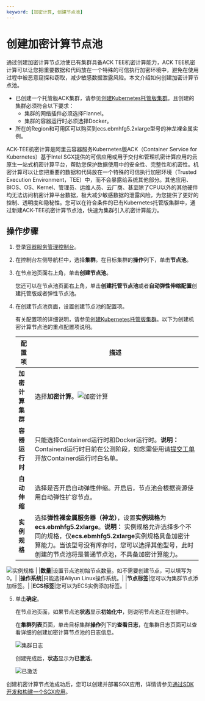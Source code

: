 ```yaml
---
keyword: [加密计算, 创建节点池]
---
```


# 创建加密计算节点池

通过创建加密计算节点池使已有集群具备ACK TEE机密计算能力，ACK TEE机密计算可以让您把重要数据和代码放在一个特殊的可信执行加密环境中，避免在使用过程中被恶意窥探和窃取，减少敏感数据泄露风险。本文介绍如何创建加密计算节点池。

-   已创建一个托管版ACK集群，请参见[创建Kubernetes托管版集群](/intl.zh-CN/Kubernetes集群用户指南/集群管理/创建集群/创建Kubernetes托管版集群.md)。且创建的集群必须符合以下要求：
    -   集群的网络插件必须选择Flannel。
    -   集群的容器运行时必须选择Docker。
-   所在的Region和可用区可以购买到ecs.ebmhfg5.2xlarge型号的神龙裸金属实例。

ACK-TEE机密计算是阿里云容器服务Kubernetes版ACK（Container Service for Kubernetes）基于Intel SGX提供的可信应用或用于交付和管理机密计算应用的云原生一站式机密计算平台，帮助您保护数据使用中的安全性、完整性和机密性。机密计算可以让您把重要的数据和代码放在一个特殊的可信执行加密环境（Trusted Execution Environment，TEE）中，而不会暴露给系统其他部分。其他应用、BIOS、OS、Kernel、管理员、运维人员、云厂商、甚至除了CPU以外的其他硬件均无法访问机密计算平台数据，极大减少敏感数据的泄露风险，为您提供了更好的控制、透明度和隐秘性。您可以在符合条件的已有Kubernetes托管版集群中，通过新建ACK-TEE机密计算节点池，快速为集群引入机密计算能力。

## 操作步骤

1.  登录[容器服务管理控制台](https://cs.console.aliyun.com)。

2.  在控制台左侧导航栏中，选择**集群**。在目标集群的**操作**列下，单击**节点池**。

3.  在节点池页面右上角，单击**创建节点池**。

    您还可以在节点池页面右上角，单击**创建托管节点池**或者**自动弹性伸缩配置**创建托管版或者弹性节点池。

4.  在创建节点池页面，设置创建节点池的配置项。

    有关配置项的详细说明，请参见[创建Kubernetes托管版集群](/intl.zh-CN/Kubernetes集群用户指南/集群管理/创建集群/创建Kubernetes托管版集群.md)。以下为创建机密计算节点池的重点配置项说明。

    |配置项|描述|
    |---|--|
    |**加密计算集群**|选择**加密计算**。![加密计算](https://static-aliyun-doc.oss-accelerate.aliyuncs.com/assets/img/zh-CN/6891945061/p132594.png) |
    |**容器运行时**|只能选择Containerd运行时和Docker运行时。**说明：** Containerd运行时目前在公测阶段，如您需使用请[提交工单](https://workorder-intl.console.aliyun.com/console.htm)开放Containerd运行时白名单。 |
    |**自动伸缩**|选择是否开启自动弹性伸缩。开启后，节点池会根据资源使用自动弹性扩容节点。|
    |**实例规格**|选择**弹性裸金属服务器（神龙）**，设置**实例规格**为**ecs.ebmhfg5.2xlarge**。**说明：** 实例规格允许选择多个不同的规格，仅**ecs.ebmhfg5.2xlarge**实例规格具备加密计算能力。当该型号没有库存时，您可以选择其他型号，此时创建的节点池将是普通节点池，不具备加密计算能力。

![实例规格](https://static-aliyun-doc.oss-accelerate.aliyuncs.com/assets/img/zh-CN/1706659951/p132689.png) |
    |**数量**|设置节点池初始节点数量。如不需要创建节点，可以填写为0。|
    |**操作系统**|只能选择Aliyun Linux操作系统。|
    |**节点标签**|您可以为集群节点添加标签。|
    |**ECS标签**|您可以为ECS实例添加标签。|

5.  单击**确定**。

    在节点池页面，如果节点池**状态**显示**初始化中**，则说明节点池正在创建中。

    在**集群列表**页面，单击目标集群**操作**列下的**查看日志**，在集群日志页面可以查看详细的创建加密计算节点池的日志信息。

    ![集群日志](https://static-aliyun-doc.oss-accelerate.aliyuncs.com/assets/img/zh-CN/1706659951/p132697.png)

    创建完成后，**状态**显示为**已激活**。

    ![已激活](https://static-aliyun-doc.oss-accelerate.aliyuncs.com/assets/img/zh-CN/1706659951/p132698.png)


创建机密计算节点池成功后，您可以创建并部署SGX应用，详情请参见[通过SDK开发和构建一个SGX应用](/intl.zh-CN/Kubernetes集群用户指南/ACK-TEE机密计算/通过SDK开发和构建一个SGX应用.md)。

